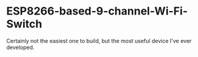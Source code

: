 # ESP8266-based-9-channel-Wi-Fi-Switch
Certainly not the easiest one to build, but the most useful device I've ever developed.
